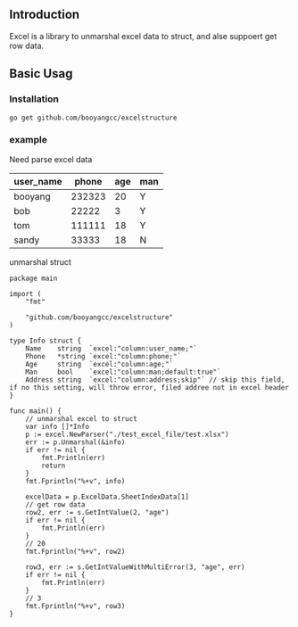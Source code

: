 ## Introduction

Excel is a library to unmarshal excel data to struct, and alse suppoert get row data.

## Basic Usag

### Installation

`go get github.com/booyangcc/excelstructure`

### example

Need parse excel data

| user_name | phone  | age | man |
| --------- | ------ | --- | --- |
| booyang   | 232323 | 20  | Y   |
| bob       | 22222  | 3   | Y   |
| tom       | 111111 | 18  | Y   |
| sandy     | 33333  | 18  | N   |

unmarshal struct

```golang
package main

import (
    "fmt"

    "github.com/booyangcc/excelstructure"
)

type Info struct {
	Name    string  `excel:"column:user_name;"`
	Phone   *string `excel:"column:phone;"`
	Age     string  `excel:"column:age;"`
	Man     bool    `excel:"column:man;default:true"`
	Address string  `excel:"column:address;skip"` // skip this field, if no this setting, will throw error, filed addree not in excel header
}

func main() {
    // unmarshal excel to struct
    var info []*Info
    p := excel.NewParser("./test_excel_file/test.xlsx")
    err := p.Unmarshal(&info)
    if err != nil {
        fmt.Println(err)
        return
    }
    fmt.Fprintln("%+v", info)
    
    excelData = p.ExcelData.SheetIndexData[1]
    // get row data
    row2, err := s.GetIntValue(2, "age")
    if err != nil {
        fmt.Println(err)
    }
    // 20
    fmt.Fprintln("%+v", row2)

    row3, err := s.GetIntValueWithMultiError(3, "age", err)
    if err != nil {
        fmt.Println(err)
    }
    // 3
    fmt.Fprintln("%+v", row3)
}

```





